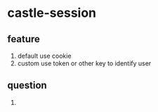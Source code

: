 # castle-session

## feature
1. default use cookie 
2. custom use token or other key to identify user

## question 
1. 